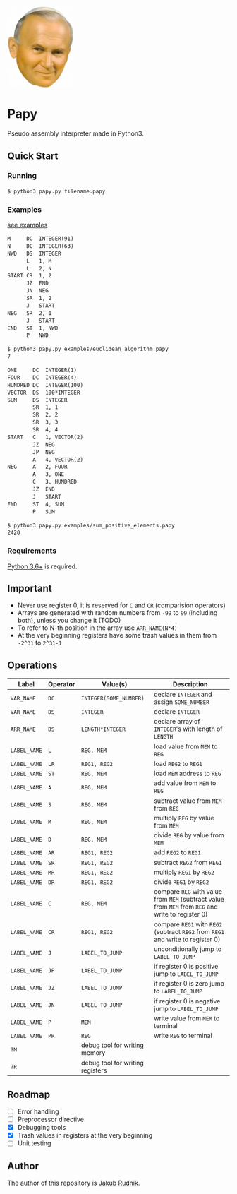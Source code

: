 <img src="papaj.png" alt="" width="150"/>

# Papy

Pseudo assembly interpreter made in Python3.

## Quick Start

### Running

```sh
$ python3 papy.py filename.papy
```

### Examples

[see examples](examples/)

```txt
M     DC  INTEGER(91)
N     DC  INTEGER(63)
NWD   DS  INTEGER
      L   1, M
      L   2, N
START CR  1, 2
      JZ  END
      JN  NEG
      SR  1, 2
      J   START
NEG   SR  2, 1
      J   START
END   ST  1, NWD
      P   NWD
```

```sh
$ python3 papy.py examples/euclidean_algorithm.papy
7
```

```txt
ONE     DC  INTEGER(1)
FOUR    DC  INTEGER(4)
HUNDRED DC  INTEGER(100)
VECTOR  DS  100*INTEGER
SUM     DS  INTEGER
        SR  1, 1
        SR  2, 2
        SR  3, 3
        SR  4, 4
START   C   1, VECTOR(2)
        JZ  NEG
        JP  NEG
        A   4, VECTOR(2)
NEG     A   2, FOUR
        A   3, ONE
        C   3, HUNDRED
        JZ  END
        J   START
END     ST  4, SUM
        P   SUM
```

```sh
$ python3 papy.py examples/sum_positive_elements.papy
2420
```

### Requirements

[Python 3.6+](https://www.python.org) is required.


## Important

- Never use register 0, it is reserved for `C` and `CR` (comparision operators)
- Arrays are generated with random numbers from `-99` to `99` (including both), unless you change it (TODO)
- To refer to N-th position in the array use `ARR_NAME(N*4)`
- At the very beginning registers have some trash values in them from `-2^31` to `2^31-1`

## Operations
Label | Operator | Value(s) | Description
--- | --- | --- | ---
`VAR_NAME` | `DC` | `INTEGER(SOME_NUMBER)` | declare `INTEGER` and assign `SOME_NUMBER`
`VAR_NAME` | `DS` | `INTEGER` | declare `INTEGER`
`ARR_NAME` | `DS` | `LENGTH*INTEGER` | declare array of `INTEGER`'s with length of  `LENGTH`
`LABEL_NAME` | `L` | `REG, MEM` | load value from `MEM` to `REG`
`LABEL_NAME` | `LR` | `REG1, REG2` | load `REG2` to `REG1`
`LABEL_NAME` | `ST` | `REG, MEM` | load `MEM` address to `REG`
`LABEL_NAME` | `A` | `REG, MEM` | add value from `MEM` to `REG`
`LABEL_NAME` | `S` | `REG, MEM` | subtract value from `MEM` from `REG`
`LABEL_NAME` | `M` | `REG, MEM` | multiply `REG` by value from `MEM`
`LABEL_NAME` | `D` | `REG, MEM` | divide `REG` by value from `MEM`
`LABEL_NAME` | `AR` | `REG1, REG2` | add `REG2` to `REG1`
`LABEL_NAME` | `SR` | `REG1, REG2` | subtract `REG2` from `REG1`
`LABEL_NAME` | `MR` | `REG1, REG2` | multiply `REG1` by `REG2`
`LABEL_NAME` | `DR` | `REG1, REG2` | divide `REG1` by `REG2`
`LABEL_NAME` | `C` | `REG, MEM` | compare `REG` with value from `MEM` (subtract value from `MEM` from `REG` and write to register 0)
`LABEL_NAME` | `CR` | `REG1, REG2` | compare `REG1` with `REG2` (subtract `REG2` from `REG1` and write to register 0)
`LABEL_NAME` | `J` | `LABEL_TO_JUMP` | unconditionally jump to `LABEL_TO_JUMP`
`LABEL_NAME` | `JP` | `LABEL_TO_JUMP` | if register 0 is positive jump to `LABEL_TO_JUMP`
`LABEL_NAME` | `JZ` | `LABEL_TO_JUMP` | if register 0 is zero jump to `LABEL_TO_JUMP`
`LABEL_NAME` | `JN` | `LABEL_TO_JUMP` | if register 0 is negative jump to `LABEL_TO_JUMP`
`LABEL_NAME` | `P` | `MEM` | write value from `MEM` to terminal
`LABEL_NAME` | `PR` | `REG` | write `REG` to terminal
 | `?M` | | debug tool for writing memory
 | `?R` | | debug tool for writing registers

## Roadmap

- [ ] Error handling
- [ ] Preprocessor directive
- [x] Debugging tools
- [x] Trash values in registers at the very beginning
- [ ] Unit testing

## Author

The author of this repository is [Jakub Rudnik](https://github.com/Zeraye).
